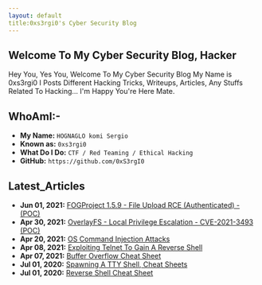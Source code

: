 ```yaml
---
layout: default
title:0xs3rgi0's Cyber Security Blog
---
```

## **Welcome To My Cyber Security Blog,  Hacker**

Hey You, Yes You, Welcome To My Cyber Security Blog My Name is 0xs3rgi0 I Posts Different Hacking Tricks, Writeups, Articles, Any Stuffs Related To Hacking... I'm Happy You're Here Mate.

## WhoAmI:-

- **My Name:**    `HOGNAGLO komi Sergio`
- **Known as:**   `0xs3rgi0`
- **What Do I Do:**  `CTF / Red Teaming / Ethical Hacking`
- **GitHub:**     `https://github.com/0xS3rgI0`

## **Latest_Articles**


- **Jun 01, 2021:** [FOGProject 1.5.9 - File Upload RCE (Authenticated) - (POC)](https://muzec0318.github.io/posts/fog.html)
- **Apr 30, 2021:** [OverlayFS - Local Privilege Escalation - CVE-2021-3493 (POC)](https://muzec0318.github.io/posts/overlayfs.html)
- **Apr 20, 2021:** [OS Command Injection Attacks](https://muzec0318.github.io/posts/oscommand.html)
- **Apr 08, 2021:** [Exploiting Telnet To Gain A Reverse Shell](https://muzec0318.github.io/posts/Telnet.html)
- **Apr 07, 2021:** [Buffer Overflow Cheat Sheet](https://muzec0318.github.io/posts/BufferOverflow.html)
- **Jul 01, 2020:** [Spawning A TTY Shell, Cheat Sheets](https://muzec0318.github.io/posts/Ttyshells.html)
- **Jul 01, 2020:** [Reverse Shell Cheat Sheet](https://muzec0318.github.io/posts/ReverseShell.html)
